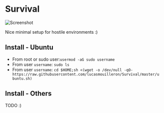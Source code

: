 Survival
========

![Screenshot](http://grabs.lucasmouilleron.com/Screen%20Shot%202018-03-03%20at%2010.24.13.png)

Nice minimal setup for hostile environments :)

Install - Ubuntu
-----------------
- From root or sudo user:`usermod -aG sudo username`
- From user `username`: `sudo ls`
- From user `username`: `cd $HOME;sh <(wget -o /dev/null -qO- https://raw.githubusercontent.com/lucasmouilleron/Survival/master/ubuntu.sh)`

Install - Others
----------------
TODO :)